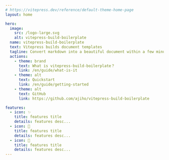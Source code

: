 ```yaml
---
# https://vitepress.dev/reference/default-theme-home-page
layout: home

hero:
  image:
    src: /logo-large.svg
    alt: vitepress-build-boilerplate
  name: vitepress-build-boilerplate
  text: Vitepress builds document templates
  tagline: Convert markdown into a beautiful document within a few minutes
  actions:
    - theme: brand
      text: What is vitepress-build-boilerplate？
      link: /en/guide/what-is-it
    - theme: alt
      text: Quickstart
      link: /en/guide/getting-started
    - theme: alt
      text: GitHub
      link: https://github.com/ajiho/vitepress-build-boilerplate

features:
  - icon: ✨
    title: features title
    details: features desc...
  - icon: 📝
    title: features title
    details: features desc...
  - icon: 🚀
    title: features title
    details: features desc...
---
```

